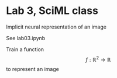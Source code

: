 # Lab 3, SciML class

Implicit neural representation of an image


See lab03.ipynb

Train a function $$f:\mathbb{R}^2 \to \mathbb{R}$$ to represent an image
